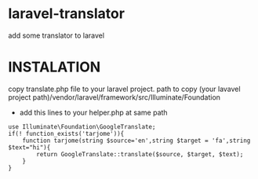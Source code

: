 # laravel-translator
add some translator to laravel

# INSTALATION
copy translate.php file to your laravel project.
path to copy (your lavavel project path)/vendor/laravel/framework/src/Illuminate/Foundation
-  add this lines to your helper.php at same path
```
use Illuminate\Foundation\GoogleTranslate;
if(! function_exists('tarjome')){
    function tarjome(string $source='en',string $target = 'fa',string $text="hi"){
        return GoogleTranslate::translate($source, $target, $text);
    }
}
```
